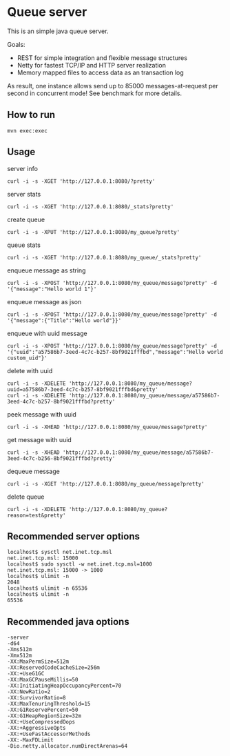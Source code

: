 Queue server
============

This is an simple java queue server.

Goals:

 - REST for simple integration and flexible message structures
 - Netty for fastest TCP/IP and HTTP server realization
 - Memory mapped files to access data as an transaction log

As result, one instance allows send up to 85000 messages-at-request per second in concurrent mode! 
See benchmark for more details.

How to run
----------

    mvn exec:exec
    
Usage
-----

server info 

    curl -i -s -XGET 'http://127.0.0.1:8080/?pretty'

server stats 

    curl -i -s -XGET 'http://127.0.0.1:8080/_stats?pretty'

create queue 

    curl -i -s -XPUT 'http://127.0.0.1:8080/my_queue?pretty'

queue stats

    curl -i -s -XGET 'http://127.0.0.1:8080/my_queue/_stats?pretty'

enqueue message as string

    curl -i -s -XPOST 'http://127.0.0.1:8080/my_queue/message?pretty' -d '{"message":"Hello world 1"}'

enqueue message as json

    curl -i -s -XPOST 'http://127.0.0.1:8080/my_queue/message?pretty' -d '{"message":{"Title":"Hello world"}}'

enqueue with uuid message 

    curl -i -s -XPOST 'http://127.0.0.1:8080/my_queue/message?pretty' -d '{"uuid":"a57586b7-3eed-4c7c-b257-8bf9021fffbd","message":"Hello world custom_uid"}'

delete with uuid

    curl -i -s -XDELETE 'http://127.0.0.1:8080/my_queue/message?uuid=a57586b7-3eed-4c7c-b257-8bf9021fffbd&pretty'
    curl -i -s -XDELETE 'http://127.0.0.1:8080/my_queue/message/a57586b7-3eed-4c7c-b257-8bf9021fffbd?pretty'

peek message with uuid

    curl -i -s -XHEAD 'http://127.0.0.1:8080/my_queue/message?pretty'

get message with uuid

    curl -i -s -XHEAD 'http://127.0.0.1:8080/my_queue/message/a57586b7-3eed-4c7c-b256-8bf9021fffbd?pretty'

dequeue message

    curl -i -s -XGET 'http://127.0.0.1:8080/my_queue/message?pretty'


delete queue

    curl -i -s -XDELETE 'http://127.0.0.1:8080/my_queue?reason=test&pretty'


Recommended server options
--------------------------

    localhost$ sysctl net.inet.tcp.msl
    net.inet.tcp.msl: 15000
    localhost$ sudo sysctl -w net.inet.tcp.msl=1000
    net.inet.tcp.msl: 15000 -> 1000
    localhost$ ulimit -n
    2048
    localhost$ ulimit -n 65536
    localhost$ ulimit -n
    65536

Recommended java options
------------------------

    -server
    -d64
    -Xms512m
    -Xmx512m
    -XX:MaxPermSize=512m
    -XX:ReservedCodeCacheSize=256m
    -XX:+UseG1GC
    -XX:MaxGCPauseMillis=50
    -XX:InitiatingHeapOccupancyPercent=70
    -XX:NewRatio=2
    -XX:SurvivorRatio=8
    -XX:MaxTenuringThreshold=15
    -XX:G1ReservePercent=50
    -XX:G1HeapRegionSize=32m
    -XX:+UseCompressedOops
    -XX:+AggressiveOpts
    -XX:+UseFastAccessorMethods
    -XX:-MaxFDLimit
    -Dio.netty.allocator.numDirectArenas=64
